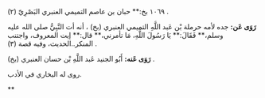 ١٠٦٩ بخ:** حبان بن عاصم التميمي العنبري البَصْرِيّ (٢) .

**رَوَى عَن:** جده لأمه حرملة بْن عَبد اللَّهِ التميمي العنبري (بخ) ، أنه أت النَّبِيُّ صلى الله عليه وسلم،** فَقَالَ:** يَا رَسُولَ اللَّهِ، مَا تأمرني،** قال:** إيت المعروف، واجتنب المنكر..الحديث، وفيه قصة (٣) .

**رَوَى عَنه:** أَبُو الجنيد عَبد اللَّهِ بْن حسان العنبري (بخ) .

روى له البخاري في الأدب.

**